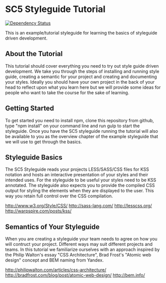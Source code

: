 SC5 Styleguide Tutorial
=======================
[![Dependency Status](https://david-dm.org/SC5/sc5-styleguide-tutorial.png)](https://david-dm.org/SC5/sc5-styleguide-tutorial)

This is an example/tutorial styleguide for learning the basics of styleguide driven development.

About the Tutorial
------------------

This tutorial should cover everything you need to try out style guide driven development. We take you through the steps of installing and running style guide, creating a semantic for your project and creating and documenting your styles. Ideally you should have your own project in the back of your head to reflect upon what you learn here but we will provide some ideas for people who want to take the course for the sake of learning.

Getting Started
---------------

To get started you need to install npm, clone this repository from github, type "npm install" on your command line and run gulp to start the styleguide. Once you have the SC5 styleguide running the tutorial will also be available to you as the overview chapter of the example styleguide that we will use to get through the basics.

Styleguide Basics
-----------------

The SC5 Styleguide reads your projects LESS/SASS/CSS files for KSS notation and hosts an interactive presentation of your styles and their intended uses. For the styleguide to be useful your styles need to be KSS annotated. The styleguide also expects you to provide the compiled CSS output for styling the elements when they are displayed to the user. This way you retain full control over the CSS compilation.

http://www.w3.org/Style/CSS/
http://sass-lang.com/
http://lesscss.org/
http://warpspire.com/posts/kss/

Semantics of Your Styleguide
----------------------------

When you are creating a styleguide your team needs to agree on how you will contruct your project. Different ways may suit different projects and teams. In this tutorial we familiarize ourselves with an approach inspired by the Philip Walton's essay "CSS Architecture", Brad Frost's "Atomic web design" concept and BEM naming from Yandex.

http://philipwalton.com/articles/css-architecture/
http://bradfrost.com/blog/post/atomic-web-design/
http://bem.info/

